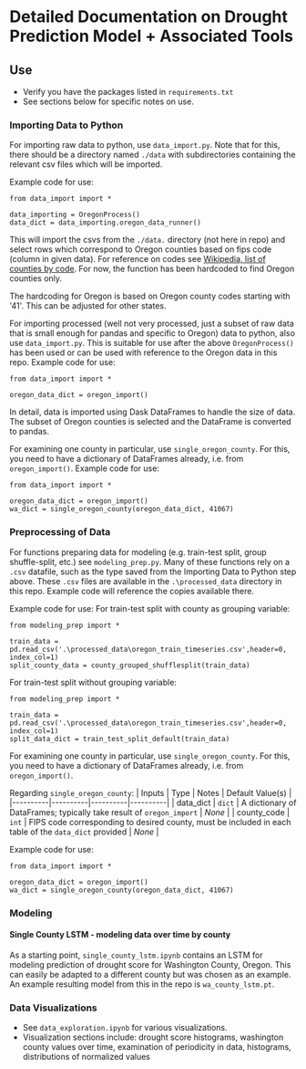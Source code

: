 # Detailed Documentation on Drought Prediction Model + Associated Tools

## Use

* Verify you have the packages listed in `requirements.txt`
* See sections below for specific notes on use.

### Importing Data to Python

For importing raw data to python, use `data_import.py`. Note that for this, there should be a directory named `./data` with subdirectories containing the relevant csv files which will be imported.

Example code for use:
```
from data_import import *

data_importing = OregonProcess()
data_dict = data_importing.oregon_data_runner()
```

This will import the csvs from the `./data.` directory (not here in repo) and select rows which correspond to Oregon counties based on fips code (column in given data). For reference on codes see [Wikipedia, list of counties by code](https://en.wikipedia.org/wiki/List_of_United_States_INCITS_codes_by_county#). For now, the function has been hardcoded to find Oregon counties only.

The hardcoding for Oregon is based on Oregon county codes starting with '41'. This can be adjusted for other states.

For importing processed (well not very processed, just a subset of raw data that is small enough for pandas and specific to Oregon) data to python, also use `data_import.py`. This is suitable for use after the above `OregonProcess()` has been used or can be used with reference to the Oregon data in this repo. Example code for use:
```
from data_import import *

oregon_data_dict = oregon_import()
```

In detail, data is imported using Dask DataFrames to handle the size of data. The subset of Oregon counties is selected and the DataFrame is converted to pandas.

For examining one county in particular, use `single_oregon_county`. For this, you need to have a dictionary of DataFrames already, i.e. from `oregon_import()`. Example code for use:
```
from data_import import *

oregon_data_dict = oregon_import()
wa_dict = single_oregon_county(oregon_data_dict, 41067)
```


### Preprocessing of Data
For functions preparing data for modeling (e.g. train-test split, group shuffle-split, etc.) see `modeling_prep.py`. Many of these functions rely on a `.csv` datafile, such as the type saved from the Importing Data to Python step above. These `.csv` files are available in the `.\processed_data` directory in this repo. Example code will reference the copies available there.


Example code for use:
For train-test split with county as grouping variable:
```
from modeling_prep import *

train_data = pd.read_csv('.\processed_data\oregon_train_timeseries.csv',header=0, index_col=1)
split_county_data = county_grouped_shufflesplit(train_data)
```
For train-test split without grouping variable:
```
from modeling_prep import *

train_data = pd.read_csv('.\processed_data\oregon_train_timeseries.csv',header=0, index_col=1)
split_data_dict = train_test_split_default(train_data)
```

For examining one county in particular, use `single_oregon_county`. For this, you need to have a dictionary of DataFrames already, i.e. from `oregon_import()`.

Regarding `single_oregon_county`:
| Inputs | Type | Notes | Default Value(s) |
|----------|----------|----------|----------|
| data_dict | `dict` | A dictionary of DataFrames; typically take result of `oregon_import` | _None_ |
| county_code | `int` | FIPS code corresponding to desired county, must be included in each table of the `data_dict` provided | _None_ | 

Example code for use:
```
from data_import import *

oregon_data_dict = oregon_import()
wa_dict = single_oregon_county(oregon_data_dict, 41067)
```




### Modeling

#### Single County LSTM - modeling data over time by county
As a starting point, `single_county_lstm.ipynb` contains an LSTM for modeling prediction of drought score for Washington County, Oregon. This can easily be adapted to a different county but was chosen as an example. An example resulting model from this in the repo is `wa_county_lstm.pt`.

### Data Visualizations
* See `data_exploration.ipynb` for various visualizations.
* Visualization sections include: drought score histograms, washington county values over time, examination of periodicity in data, histograms, distributions of normalized values